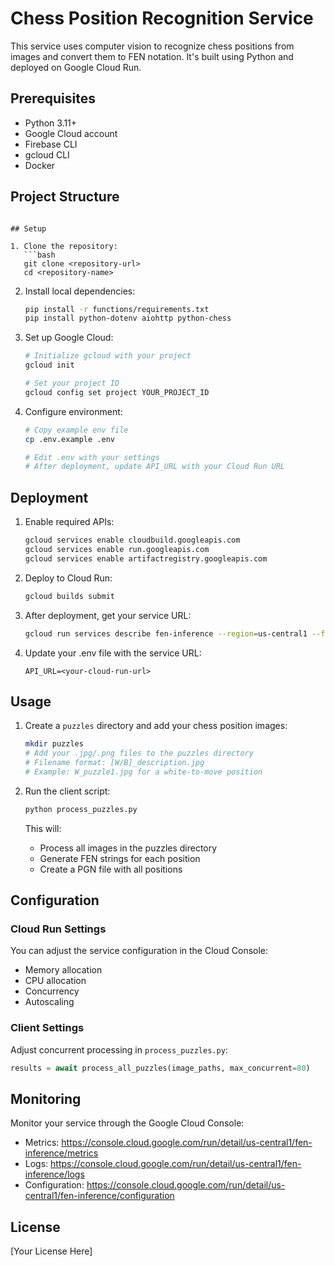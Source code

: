 # Chess Position Recognition Service

This service uses computer vision to recognize chess positions from images and convert them to FEN notation. It's built using Python and deployed on Google Cloud Run.

## Prerequisites

- Python 3.11+
- Google Cloud account
- Firebase CLI
- gcloud CLI
- Docker

## Project Structure

````

## Setup

1. Clone the repository:
   ```bash
   git clone <repository-url>
   cd <repository-name>
````

2. Install local dependencies:

   ```bash
   pip install -r functions/requirements.txt
   pip install python-dotenv aiohttp python-chess
   ```

3. Set up Google Cloud:

   ```bash
   # Initialize gcloud with your project
   gcloud init

   # Set your project ID
   gcloud config set project YOUR_PROJECT_ID
   ```

4. Configure environment:

   ```bash
   # Copy example env file
   cp .env.example .env

   # Edit .env with your settings
   # After deployment, update API_URL with your Cloud Run URL
   ```

## Deployment

1. Enable required APIs:

   ```bash
   gcloud services enable cloudbuild.googleapis.com
   gcloud services enable run.googleapis.com
   gcloud services enable artifactregistry.googleapis.com
   ```

2. Deploy to Cloud Run:

   ```bash
   gcloud builds submit
   ```

3. After deployment, get your service URL:

   ```bash
   gcloud run services describe fen-inference --region=us-central1 --format='value(status.url)'
   ```

4. Update your .env file with the service URL:
   ```
   API_URL=<your-cloud-run-url>
   ```

## Usage

1. Create a `puzzles` directory and add your chess position images:

   ```bash
   mkdir puzzles
   # Add your .jpg/.png files to the puzzles directory
   # Filename format: [W/B]_description.jpg
   # Example: W_puzzle1.jpg for a white-to-move position
   ```

2. Run the client script:

   ```bash
   python process_puzzles.py
   ```

   This will:

   - Process all images in the puzzles directory
   - Generate FEN strings for each position
   - Create a PGN file with all positions

## Configuration

### Cloud Run Settings

You can adjust the service configuration in the Cloud Console:

- Memory allocation
- CPU allocation
- Concurrency
- Autoscaling

### Client Settings

Adjust concurrent processing in `process_puzzles.py`:

```python
results = await process_all_puzzles(image_paths, max_concurrent=80)
```

## Monitoring

Monitor your service through the Google Cloud Console:

- Metrics: https://console.cloud.google.com/run/detail/us-central1/fen-inference/metrics
- Logs: https://console.cloud.google.com/run/detail/us-central1/fen-inference/logs
- Configuration: https://console.cloud.google.com/run/detail/us-central1/fen-inference/configuration

## License

[Your License Here]
